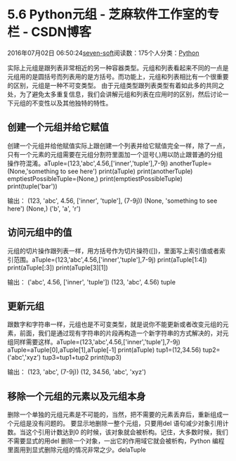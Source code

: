 
# 5.6 Python元组 -  芝麻软件工作室的专栏 - CSDN博客


2016年07月02日 06:50:24[seven-soft](https://me.csdn.net/softn)阅读数：175个人分类：[Python																](https://blog.csdn.net/softn/article/category/6290759)



实际上元组是跟列表非常相近的另一种容器类型。元组和列表看起来不同的一点是元组用的是圆括号而列表用的是方括号。而功能上，元组和列表相比有一个很重要的区别，元组是一种不可变类型。
由于元组类型跟列表类型有着如此多的共同之处，为了避免太多重复信息，我们会讲解元组和列表在应用时的区别，然后讨论一下元组的不变性以及其他独特的特性。
## 创建一个元组并给它赋值
创建一个元组并给他赋值实际上跟创建一个列表并给它赋值完全一样，除了一点，只有一个元素的元组需要在元组分割符里面加一个逗号(,)用以防止跟普通的分组操作符混淆。aTuple=(123,'abc',4.56,['inner','tuple'],7-9j)
anotherTuple=(None,'something to see here')
print(aTuple)
print(anotherTuple)
emptiestPossibleTuple=(None,)
print(emptiestPossibleTuple)
print(tuple('bar'))

输出：
(123, 'abc', 4.56, ['inner', 'tuple'], (7-9j))
(None, 'something to see here')
(None,)
('b', 'a', 'r')
## 访问元组中的值
元组的切片操作跟列表一样，用方括号作为切片操符([])，里面写上索引值或者索引范围。aTuple=(123,'abc',4.56,['inner','tuple'],7-9j)
print(aTuple[1:4])
print(aTuple[:3])
print(aTuple[3][1])

输出：
('abc', 4.56, ['inner', 'tuple'])
(123, 'abc', 4.56)
tuple
## 更新元组
跟数字和字符串一样，元组也是不可变类型，就是说你不能更新或者改变元组的元素，前面，我们是通过现有字符串的片段再构造一个新字符串的方式解决的，对元组同样需要这样。aTuple=(123,'abc',4.56,['inner','tuple'],7-9j)
aTuple=aTuple[0],aTuple[1],aTuple[-1]
print(aTuple)
tup1=(12,34.56)
tup2=('abc','xyz')
tup3=tup1+tup2
print(tup3)

输出：
(123, 'abc', (7-9j))
(12, 34.56, 'abc', 'xyz')
## 移除一个元组的元素以及元组本身
删除一个单独的元组元素是不可能的，当然，把不需要的元素丢弃后，重新组成一个元组是没有问题的。
要显示地删除一整个元组，只要用del 语句减少对象引用计数。当这个引用计数达到0 的时候，该对象就会被析构。记住，大多数时候，我们不需要显式的用del 删除一个对象，一出它的作用域它就会被析构，Python 编程里面用到显式删除元组的情况非常之少。delaTuple


